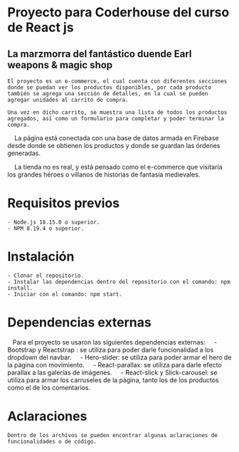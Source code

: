 # Proyecto para Coderhouse del curso de React js

## La marzmorra del fantástico duende Earl weapons & magic shop

    El proyecto es un e-commerce, el cual cuenta con diferentes secciones donde se puedan ver los productos disponibles, por cada producto también se agrega una sección de detalles, en la cual se pueden agregar unidades al carrito de compra.

    Una vez en dicho carrito, se muestra una lista de todos los productos agregados, así como un formulario para completar y poder terminar la compra.

    La página está conectada con una base de datos armada en Firebase desde donde se obtienen los productos y donde se guardan las órdenes generadas.

    La tienda no es real, y está pensado como el e-commerce que visitaría los grandes héroes o villanos de historias de fantasía medievales.

# Requisitos previos

    - Node.js 18.15.0 o superior.
    - NPM 8.19.4 o superior.

# Instalación

    - Clonar el repositorio.
    - Instalar las dependencias dentro del repositorio con el comando: npm install.
    - Iniciar con el comando: npm start.

# Dependencias externas

   Para el proyecto se usaron las siguientes dependencias externas:
    - Bootstrap y Reactstrap : se utiliza para poder darle funcionalidad a los dropdown del navbar.
    - Hero-slider: se utiliza para poder armar el hero de la página con movimiento.
    - React-parallax: se utiliza para darle efecto parallax a las galerías de imágenes.
    - React-slick y Slick-carousel: se utiliza para armar los carruseles de la página, tanto los de los productos como el de los comentarios.


# Aclaraciones

    Dentro de los archivos se pueden encontrar algunas aclaraciones de funcionalidades o de código.
